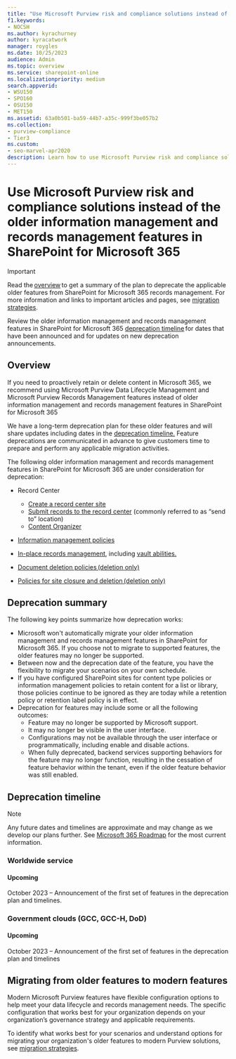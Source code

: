 ```yaml
---
title: "Use Microsoft Purview risk and compliance solutions instead of the older information management and records management features in SharePoint for Microsoft 365"
f1.keywords:
- NOCSH
ms.author: kyrachurney
author: kyracatwork
manager: roygles
ms.date: 10/25/2023
audience: Admin
ms.topic: overview
ms.service: sharepoint-online
ms.localizationpriority: medium
search.appverid:
- WSU150
- SPO160
- OSU150
- MET150
ms.assetid: 63a0b501-ba59-44b7-a35c-999f3be057b2
ms.collection:
- purview-compliance
- Tier3
ms.custom:
- seo-marvel-apr2020
description: Learn how to use Microsoft Purview risk and compliance solutions instead of the older information management and records management features in SharePoint for Microsoft 365.
---
```


# Use Microsoft Purview risk and compliance solutions instead of the older information management and records management features in SharePoint for Microsoft 365


> [!IMPORTANT]
> Read the [overview](#overview) to get a summary of the plan to deprecate the applicable older features from SharePoint for Microsoft 365 records management. For more information and links to important articles and pages, see [migration strategies](migration-strategies.md).
>
>Review the older information management and records management features in SharePoint for Microsoft 365 [deprecation timeline](#deprecation-timeline) for dates that have been announced and for updates on new deprecation announcements.

## Overview

If you need to proactively retain or delete content in Microsoft 365, we recommend using Microsoft Purview Data Lifecycle Management and Microsoft Purview Records Management features instead of older information management and records management features in SharePoint for Microsoft 365

We have a long-term deprecation plan for these older features and will share updates including dates in the [deprecation timeline.](#deprecation-timeline) Feature deprecations are communicated in advance to give customers time to prepare and perform any applicable migration activities. 

The following older information management and records management features in SharePoint for Microsoft 365 are under consideration for deprecation: 

- Record Center 
    - [Create a record center site ](https://support.microsoft.com/en-us/office/create-a-records-center-6bf1488b-62a8-486c-90dd-54b6bcce4b3a#:~:text=You%20need%20to%20take%20the%20following%20steps%20to,on%20the%20Records%20Center%20site.%20...%20See%20More.)
    - [Submit records to the record center](https://support.microsoft.com/en-us/office/introduction-to-the-records-center-bae6ca5a-7b19-40e0-b433-e3613a747c2c) (commonly referred to as “send to” location) 
    - [Content Organizer](https://support.microsoft.com/en-us/office/configure-the-content-organizer-to-route-documents-b0875658-69bc-4f48-addb-e3c5f01f2d9a#:~:text=Each%20time%20that%20a%20document,in%20a%20different%20site%20collection.) 
   
- [Information management policies](intro-to-info-mgmt-policies.md) 
- [In-place records management,](https://support.microsoft.com/en-us/office/configuring-in-place-records-management-7707a878-780c-4be6-9cb0-9718ecde050a?ui=en-us&rs=en-us&ad=us) including [vault abilities.](https://support.microsoft.com/en-us/office/introduction-to-the-records-center-bae6ca5a-7b19-40e0-b433-e3613a747c2c)
- [Document deletion policies (deletion only) ](https://support.microsoft.com/en-us/office/create-a-document-deletion-policy-in-sharepoint-server-2016-4fe26e19-4849-4eb9-a044-840ab47458ff?ui=en-us&rs=en-us&ad=us)
- [Policies for site closure and deletion (deletion only)](https://support.microsoft.com/en-us/office/use-policies-for-site-closure-and-deletion-a8280d82-27fd-48c5-9adf-8a5431208ba5)

## Deprecation summary

The following key points summarize how deprecation works:  

- Microsoft won't automatically migrate your older information management and records management features in SharePoint for Microsoft 365. If you choose not to migrate to supported features, the older features may no longer be supported.   
- Between now and the deprecation date of the feature, you have the flexibility to migrate your scenarios on your own schedule.  
- If you have configured SharePoint sites for content type policies or information management policies to retain content for a list or library, those policies continue to be ignored as they are today while a retention policy or retention label policy is in effect. 
- Deprecation for features may include some or all the following outcomes:  
    - Feature may no longer be supported by Microsoft support.  
    - It may no longer be visible in the user interface.  
    - Configurations may not be available through the user interface or programmatically, including enable and disable actions.  
    - When fully deprecated, backend services supporting behaviors for the feature may no longer function, resulting in the cessation of feature behavior within the tenant, even if the older feature behavior was still enabled.  
    
## Deprecation timeline 
 
> [!NOTE]
> Any future dates and timelines are approximate and may change as we develop our plans further. See [Microsoft 365 Roadmap](https://www.microsoft.com/en-us/microsoft-365/roadmap?filters=) for the most current information.

### Worldwide service

#### Upcoming 

October 2023 – Announcement of the first set of features in the deprecation plan and timelines. 

### Government clouds (GCC, GCC-H, DoD) 

#### Upcoming 

October 2023 – Announcement of the first set of features in the deprecation plan and timelines

## Migrating from older features to modern features

Modern Microsoft Purview features have flexible configuration options to help meet your data lifecycle and records management needs. The specific configuration that works best for your organization depends on your organization’s governance strategy and applicable requirements.  

To identify what works best for your scenarios and understand options for migrating your organization's older features to modern Purview solutions, see [migration strategies](migration-strategies.md). 

